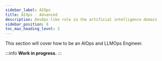 ```yaml
---
sidebar_label: AIOps
title: AIOps - Advanced
description: DevOps-like role in the artificial intelligence domain
sidebar_position: 8
toc_max_heading_level: 2
---
```


This section will cover how to be an AIOps and LLMOps Engineer.

:::info
**Work in progress.**
:::

